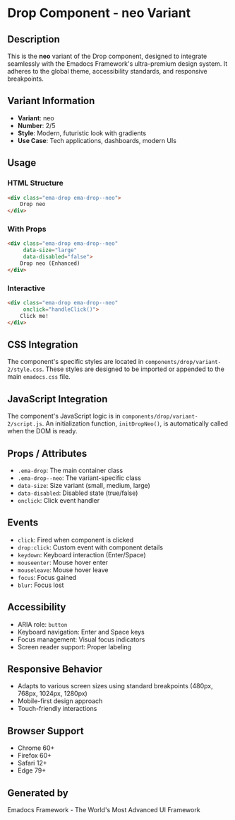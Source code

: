 # Drop Component - neo Variant

## Description
This is the **neo** variant of the Drop component, designed to integrate seamlessly with the Emadocs Framework's ultra-premium design system. It adheres to the global theme, accessibility standards, and responsive breakpoints.

## Variant Information
- **Variant**: neo
- **Number**: 2/5
- **Style**: Modern, futuristic look with gradients
- **Use Case**: Tech applications, dashboards, modern UIs

## Usage

### HTML Structure
```html
<div class="ema-drop ema-drop--neo">
    Drop neo
</div>
```

### With Props
```html
<div class="ema-drop ema-drop--neo" 
     data-size="large" 
     data-disabled="false">
    Drop neo (Enhanced)
</div>
```

### Interactive
```html
<div class="ema-drop ema-drop--neo" 
     onclick="handleClick()">
    Click me!
</div>
```

## CSS Integration
The component's specific styles are located in `components/drop/variant-2/style.css`. These styles are designed to be imported or appended to the main `emadocs.css` file.

## JavaScript Integration
The component's JavaScript logic is in `components/drop/variant-2/script.js`. An initialization function, `initDropNeo()`, is automatically called when the DOM is ready.

## Props / Attributes
- `.ema-drop`: The main container class
- `.ema-drop--neo`: The variant-specific class
- `data-size`: Size variant (small, medium, large)
- `data-disabled`: Disabled state (true/false)
- `onclick`: Click event handler

## Events
- `click`: Fired when component is clicked
- `drop:click`: Custom event with component details
- `keydown`: Keyboard interaction (Enter/Space)
- `mouseenter`: Mouse hover enter
- `mouseleave`: Mouse hover leave
- `focus`: Focus gained
- `blur`: Focus lost

## Accessibility
- ARIA role: `button`
- Keyboard navigation: Enter and Space keys
- Focus management: Visual focus indicators
- Screen reader support: Proper labeling

## Responsive Behavior
- Adapts to various screen sizes using standard breakpoints (480px, 768px, 1024px, 1280px)
- Mobile-first design approach
- Touch-friendly interactions

## Browser Support
- Chrome 60+
- Firefox 60+
- Safari 12+
- Edge 79+

## Generated by
Emadocs Framework - The World's Most Advanced UI Framework
